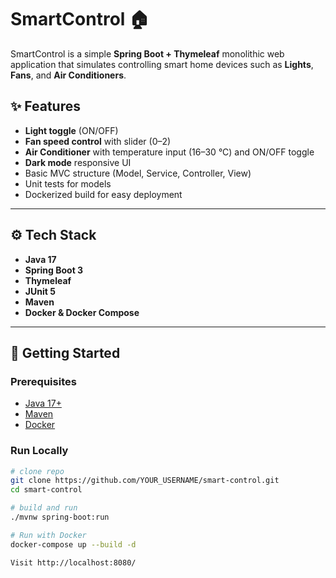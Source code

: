 # SmartControl 🏠

SmartControl is a simple **Spring Boot + Thymeleaf** monolithic web application that simulates controlling smart home devices such as **Lights**, **Fans**, and **Air Conditioners**.

## ✨ Features

- **Light toggle** (ON/OFF)
- **Fan speed control** with slider (0–2)
- **Air Conditioner** with temperature input (16–30 °C) and ON/OFF toggle
- **Dark mode** responsive UI
- Basic MVC structure (Model, Service, Controller, View)
- Unit tests for models
- Dockerized build for easy deployment

---

## ⚙️ Tech Stack

- **Java 17**
- **Spring Boot 3**
- **Thymeleaf**
- **JUnit 5**
- **Maven**
- **Docker & Docker Compose**

---

## 🚀 Getting Started

### Prerequisites

- [Java 17+](https://adoptium.net/)
- [Maven](https://maven.apache.org/)
- [Docker](https://www.docker.com/)

### Run Locally

```bash
# clone repo
git clone https://github.com/YOUR_USERNAME/smart-control.git
cd smart-control

# build and run
./mvnw spring-boot:run

# Run with Docker
docker-compose up --build -d

Visit http://localhost:8080/
```
